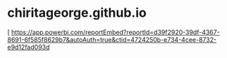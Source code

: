 # chiritageorge.github.io
[
https://app.powerbi.com/reportEmbed?reportId=d39f2920-39df-4367-8691-6f585f8629b7&autoAuth=true&ctid=4724250b-e734-4cee-8732-e9d12fad093d
